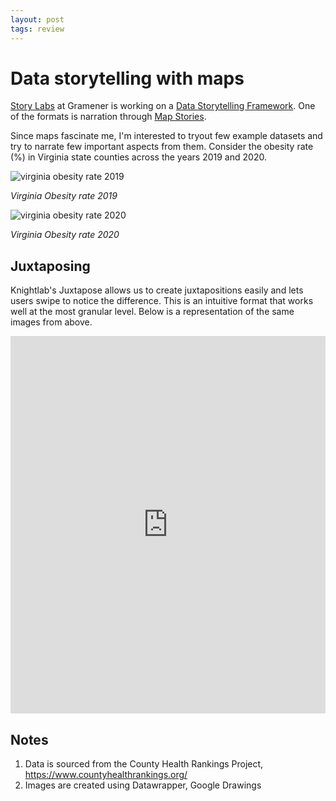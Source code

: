 ```yaml
---
layout: post
tags: review
---
```


# Data storytelling with maps

[Story Labs](https://gramener.com/storylabs/) at Gramener is working on a [Data Storytelling Framework](https://gramener.com/storylabs-publications/defining-data-storytelling). One of the formats is narration through [Map Stories](https://gramener.com/storylabs-publications/map-stories).

Since maps fascinate me, I'm interested to tryout few example datasets and try to narrate few important aspects from them. Consider the obesity rate (%) in Virginia state counties across the years 2019 and 2020. 

![virginia obesity rate 2019](https://i.postimg.cc/6pRpmwP0/virginia-obesity-2019.png)

*Virginia Obesity rate 2019*

![virginia obesity rate 2020](https://i.postimg.cc/wTnB23wM/virginia-obesity-2020.png)

*Virginia Obesity rate 2020*

## Juxtaposing

Knightlab's Juxtapose allows us to create juxtapositions easily and lets users swipe to notice the difference. This is an intuitive format that works well at the most granular level. Below is a representation of the same images from above.

<iframe frameborder="0" class="juxtapose" width="100%" height="604" src="https://cdn.knightlab.com/libs/juxtapose/latest/embed/index.html?uid=ce713249-8541-11eb-83c8-ebb5d6f907df"></iframe>

Notes
------
1. Data is sourced from the County Health Rankings Project, https://www.countyhealthrankings.org/
2. Images are created using Datawrapper, Google Drawings


